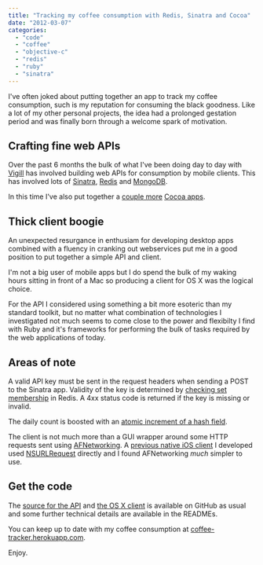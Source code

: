 ```yaml
---
title: "Tracking my coffee consumption with Redis, Sinatra and Cocoa"
date: "2012-03-07"
categories: 
  - "code"
  - "coffee"
  - "objective-c"
  - "redis"
  - "ruby"
  - "sinatra"
---
```


I've often joked about putting together an app to track my coffee consumption, such is my reputation for consuming the black goodness. Like a lot of my other personal projects, the idea had a prolonged gestation period and was finally born through a welcome spark of motivation.

## Crafting fine web APIs

Over the past 6 months the bulk of what I've been doing day to day with [Vigill](https://twitter.com/vigill) has involved building web APIs for consumption by mobile clients. This has involved lots of [Sinatra](http://www.sinatrarb.com/), [Redis](http://redis.io/) and [MongoDB](http://mongodb.org/).

In this time I've also put together a [couple more](/blog/2011/11/01/my-also-ran-markdown-editor-for-os-x/) [Cocoa apps](/blog/2012/01/31/a-simple-app-to-monitor-google-chrome-on-os-x/).

## Thick client boogie

An unexpected resurgance in enthusiam for developing desktop apps combined with a fluency in cranking out webservices put me in a good position to put together a simple API and client.

I'm not a big user of mobile apps but I do spend the bulk of my waking hours sitting in front of a Mac so producing a client for OS X was the logical choice.

For the API I considered using something a bit more esoteric than my standard toolkit, but no matter what combination of technologies I investigated not much seems to come close to the power and flexibilty I find with Ruby and it's frameworks for performing the bulk of tasks required by the web applications of today.

## Areas of note

A valid API key must be sent in the request headers when sending a POST to the Sinatra app. Validity of the key is determined by [checking set membership](http://redis.io/commands/sismember) in Redis. A 4xx status code is returned if the key is missing or invalid.

The daily count is boosted with an [atomic increment of a hash field](http://redis.io/commands/hincrby).

The client is not much more than a GUI wrapper around some HTTP requests sent using [AFNetworking](https://github.com/AFNetworking/AFNetworking/). A [previous native iOS client](/blog/2011/05/19/an-ios-client-for-my-uk-inflation-app/) I developed used [NSURLRequest](https://developer.apple.com/library/mac/#documentation/Cocoa/Reference/Foundation/Classes/NSURLRequest_Class/Reference/Reference.html) directly and I found AFNetworking _much_ simpler to use.

## Get the code

The [source for the API](https://github.com/stevenwilkin/coffee-tracker) and [the OS X client](https://github.com/stevenwilkin/coffee-tracker-client-osx) is available on GitHub as usual and some further technical details are available in the READMEs.

You can keep up to date with my coffee consumption at [coffee-tracker.herokuapp.com](http://coffee-tracker.herokuapp.com/).

Enjoy.
